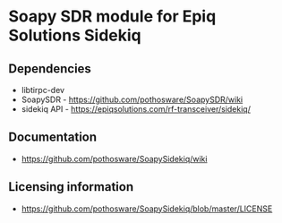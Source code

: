 # Soapy SDR module for Epiq Solutions Sidekiq

## Dependencies
* libtirpc-dev
* SoapySDR - https://github.com/pothosware/SoapySDR/wiki
* sidekiq API - https://epiqsolutions.com/rf-transceiver/sidekiq/

## Documentation

* https://github.com/pothosware/SoapySidekiq/wiki

## Licensing information

* https://github.com/pothosware/SoapySidekiq/blob/master/LICENSE
